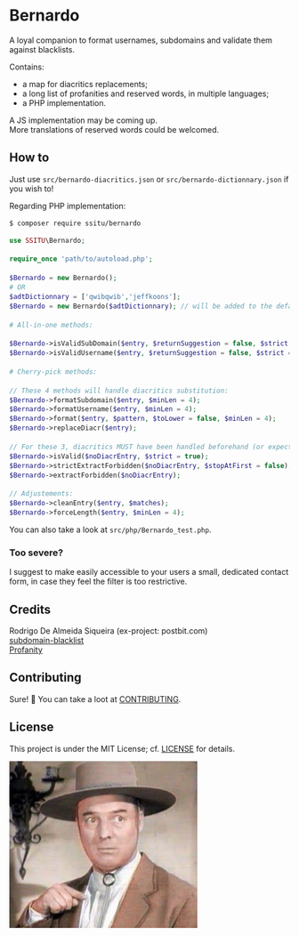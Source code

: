 # Bernardo

A loyal companion to format usernames, subdomains and validate them against blacklists.  

Contains:

- a map for diacritics replacements;
- a long list of profanities and reserved words, in multiple languages;
- a PHP implementation.

A JS implementation may be coming up.  
More translations of reserved words could be welcomed.

## How to

Just use `src/bernardo-diacritics.json` or `src/bernardo-dictionnary.json` if you wish to!

Regarding PHP implementation:

```bash
$ composer require ssitu/bernardo
```

```php
use SSITU\Bernardo;

require_once 'path/to/autoload.php';

$Bernardo = new Bernardo();
# OR
$adtDictionnary = ['qwibqwib','jeffkoons'];
$Bernardo = new Bernardo($adtDictionnary); // will be added to the default one

# All-in-one methods:

$Bernardo->isValidSubDomain($entry, $returnSuggestion = false, $strict = true, $minLen = 4);
$Bernardo->isValidUsername($entry, $returnSuggestion = false, $strict = true, $minLen = 4);

# Cherry-pick methods:

// These 4 methods will handle diacritics substitution:
$Bernardo->formatSubdomain($entry, $minLen = 4);
$Bernardo->formatUsername($entry, $minLen = 4);
$Bernardo->format($entry, $pattern, $toLower = false, $minLen = 4);
$Bernardo->replaceDiacr($entry);

// For these 3, diacritics MUST have been handled beforehand (or expect possibly wrong returns):
$Bernardo->isValid($noDiacrEntry, $strict = true);
$Bernardo->strictExtractForbidden($noDiacrEntry, $stopAtFirst = false);
$Bernardo->extractForbidden($noDiacrEntry);

// Adjustements:
$Bernardo->cleanEntry($entry, $matches);
$Bernardo->forceLength($entry, $minLen = 4);
```

You can also take a look at `src/php/Bernardo_test.php`.

### Too severe?

I suggest to make easily accessible to your users a small, dedicated contact form, in case they feel the filter is too restrictive.

## Credits

Rodrigo De Almeida Siqueira (ex-project: postbit.com)  
[subdomain-blacklist](https://github.com/michaldudek/subdomain-blacklist)  
[Profanity](https://github.com/ConsoleTVs/Profanity)  

## Contributing

Sure! :raised_hands:
You can take a loot at [CONTRIBUTING](CONTRIBUTING.md).  

## License

This project is under the MIT License; cf. [LICENSE](LICENSE) for details.

![Gene Sheldon in the role of Bernardo](Bernardo.jpg)
